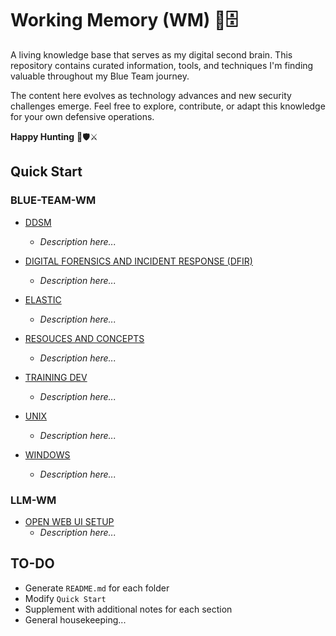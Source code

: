 # Working Memory (WM) 🧠🗄️

A living knowledge base that serves as my digital second brain. This repository contains curated information, tools, and techniques I'm finding valuable throughout my Blue Team journey. 

The content here evolves as technology advances and new security challenges emerge. Feel free to explore, contribute, or adapt this knowledge for your own defensive operations.

**Happy Hunting** 🏹🛡️⚔️

## Quick Start

### BLUE-TEAM-WM
- [DDSM](./BLUE-TEAM-WM/DDSM/)
  - *Description here...*

- [DIGITAL FORENSICS AND INCIDENT RESPONSE (DFIR)](./BLUE-TEAM-WM/DFIR/)
  - *Description here...*

- [ELASTIC](./BLUE-TEAM-WM/ELASTIC/)
  - *Description here...*

- [RESOUCES AND CONCEPTS](./BLUE-TEAM-WM/RESOURCES_CONCEPTS/)
  - *Description here...*

- [TRAINING DEV](./BLUE-TEAM-WM/TRAINING-DEV/)
  - *Description here...*

- [UNIX](./BLUE-TEAM-WM/UNIX/)
  - *Description here...*

- [WINDOWS](./BLUE-TEAM-WM/WINDOWS/)
  - *Description here...*

### LLM-WM
- [OPEN WEB UI SETUP](./LLM-WM/OPEN-WEB-UI-SETUP/)
  - *Description here...*


## TO-DO
- Generate `README.md` for each folder
- Modify `Quick Start`
- Supplement with additional notes for each section
- General housekeeping...
